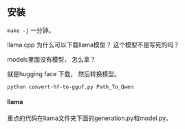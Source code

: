

## 安装

`make -j` 一分钟。 





llama.cpp 为什么可以下载llama模型？ 这个模型不是写死的吗？ 

models里面没有模型， 怎么拿？ 

就是hugging face 下载， 然后转换模型。 

```
python convert-hf-to-gguf.py Path_To_Qwen
```





#### llama

重点的代码在llama文件夹下面的generation.py和model.py。


